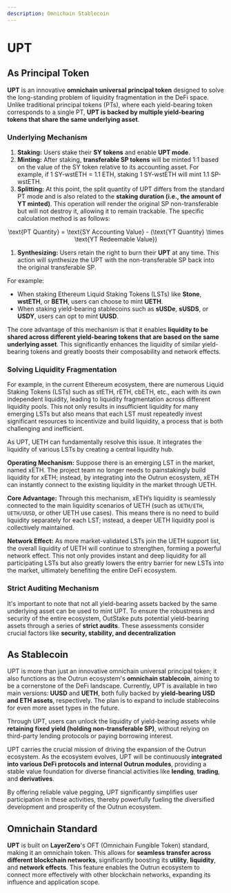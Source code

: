 ```yaml
---
description: Omnichain Stablecoin
---
```


# UPT

## **As Principal Token**

**UPT** is an innovative **omnichain universal principal token** designed to solve the long-standing problem of liquidity fragmentation in the DeFi space. Unlike traditional principal tokens (PTs), where each yield-bearing token corresponds to a single PT, **UPT is backed by multiple yield-bearing tokens that share the same underlying asset**.

### **Underlying Mechanism**

1. **Staking:** Users stake their **SY tokens** and enable **UPT mode**.
2. **Minting:** After staking, **transferable SP tokens** will be minted 1:1 based on the value of the SY token relative to its accounting asset. For example, if 1 SY-wstETH = 1.1 ETH, staking 1 SY-wstETH will mint 1.1 SP-wstETH.
3. **Splitting:** At this point, the split quantity of UPT differs from the standard PT mode and is also related to the **staking duration (i.e., the amount of YT minted)**. This operation will render the original SP non-transferable but will not destroy it, allowing it to remain trackable. The specific calculation method is as follows:

<p align="center"><span class="math">\text{PT Quantity} = \text{SY Accounting Value} - (\text{YT Quantity} \times \text{YT Redeemable Value})</span></p>

1. **Synthesizing:** Users retain the right to burn their **UPT** at any time. This action will synthesize the UPT with the non-transferable SP back into the original transferable SP.

For example:

* When staking Ethereum Liquid Staking Tokens (LSTs) like **Stone**, **wstETH**, or **BETH**, users can choose to mint **UETH**.
* When staking yield-bearing stablecoins such as **sUSDe**, **sUSDS**, or **USDY**, users can opt to mint **UUSD**.

The core advantage of this mechanism is that it enables **liquidity to be shared across different yield-bearing tokens that are based on the same underlying asset**. This significantly enhances the liquidity of similar yield-bearing tokens and greatly boosts their composability and network effects.

### **Solving Liquidity Fragmentation**

For example, in the current Ethereum ecosystem, there are numerous Liquid Staking Tokens (LSTs) such as stETH, rETH, cbETH, etc., each with its own independent liquidity, leading to liquidity fragmentation across different liquidity pools. This not only results in insufficient liquidity for many emerging LSTs but also means that each LST must repeatedly invest significant resources to incentivize and build liquidity, a process that is both challenging and inefficient.

As UPT, UETH can fundamentally resolve this issue. It integrates the liquidity of various LSTs by creating a central liquidity hub.

**Operating Mechanism:** Suppose there is an emerging LST in the market, named xETH. The project team no longer needs to painstakingly build liquidity for xETH; instead, by integrating into the Outrun ecosystem, xETH can instantly connect to the existing liquidity in the market through UETH.

**Core Advantage:** Through this mechanism, xETH’s liquidity is seamlessly connected to the main liquidity scenarios of UETH (such as `UETH/ETH`, `UETH/UUSD`, or other UETH use cases). This means there is no need to build liquidity separately for each LST; instead, a deeper UETH liquidity pool is collectively maintained.

**Network Effect:** As more market-validated LSTs join the UETH support list, the overall liquidity of UETH will continue to strengthen, forming a powerful network effect. This not only provides instant and deep liquidity for all participating LSTs but also greatly lowers the entry barrier for new LSTs into the market, ultimately benefiting the entire DeFi ecosystem.

### **Strict Auditing Mechanism**

It's important to note that not all yield-bearing assets backed by the same underlying asset can be used to mint UPT. To ensure the robustness and security of the entire ecosystem, OutStake puts potential yield-bearing assets through a series of **strict audits**. These assessments consider crucial factors like **security, stability, and decentralization**

## **As Stablecoin**

UPT is more than just an innovative omnichain universal principal token; it also functions as the Outrun ecosystem's **omnichain stablecoin**, aiming to be a cornerstone of the DeFi landscape. Currently, UPT is available in two main versions: **UUSD** and **UETH**, both fully backed by **yield-bearing USD and ETH assets**, respectively. The plan is to expand to include stablecoins for even more asset types in the future.

Through UPT, users can unlock the liquidity of yield-bearing assets while **retaining fixed yield (holding non-transferable SP)**, without relying on third-party lending protocols or paying borrowing interest.

UPT carries the crucial mission of driving the expansion of the Outrun ecosystem. As the ecosystem evolves, UPT will be continuously **integrated into various DeFi protocols and internal Outrun modules**, providing a stable value foundation for diverse financial activities like **lending**, **trading**, and **derivatives**.

By offering reliable value pegging, UPT significantly simplifies user participation in these activities, thereby powerfully fueling the diversified development and prosperity of the Outrun ecosystem.

## Omnichain Standard

**UPT** is built on **LayerZero**'s OFT (Omnichain Fungible Token) standard, making it an omnichain token. This allows for **seamless transfer across different blockchain networks**, significantly boosting its **utility**, **liquidity**, and **network effects**. This feature enables the Outrun ecosystem to connect more effectively with other blockchain networks, expanding its influence and application scope.
